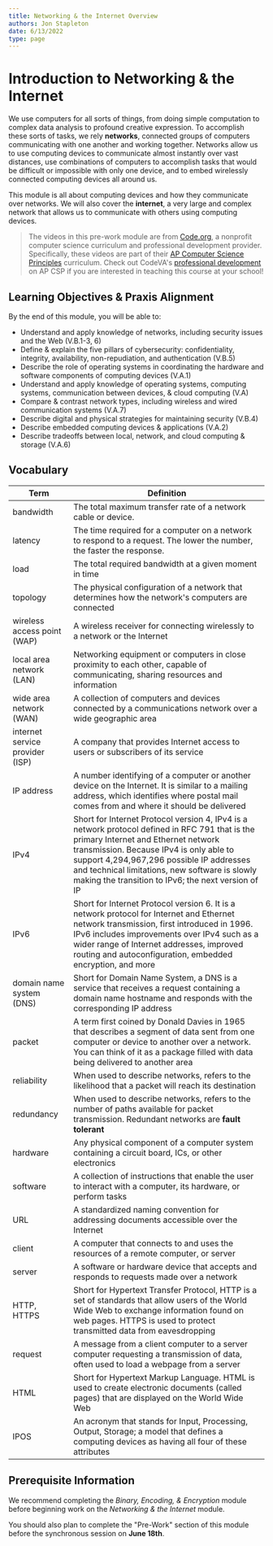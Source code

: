 ```yaml
---
title: Networking & the Internet Overview
authors: Jon Stapleton
date: 6/13/2022
type: page
---
```


# Introduction to Networking & the Internet

We use computers for all sorts of things, from doing simple computation to complex data analysis to profound creative expression. To accomplish these sorts of tasks, we rely **networks**, connected groups of computers communicating with one another and working together. Networks allow us to use computing devices to communicate almost instantly over vast distances, use combinations of computers to accomplish tasks that would be difficult or impossible with only one device, and to embed wirelessly connected computing devices all around us.

This module is all about computing devices and how they communicate over networks. We will also cover the **internet**, a very large and complex network that allows us to communicate with others using computing devices.

> The videos in this pre-work module are from [Code.org](https://code.org/), a nonprofit computer science curriculum and professional development provider. Specifically, these videos are part of their [AP Computer Science Principles](https://studio.code.org/courses/csp-2021) curriculum. Check out CodeVA's [professional development](https://www.codevirginia.org/educators/professional-development/) on AP CSP if you are interested in teaching this course at your school!

## Learning Objectives & Praxis Alignment

By the end of this module, you will be able to:

* Understand and apply knowledge of networks, including security issues and the Web (V.B.1-3, 6)
* Define & explain the five pillars of cybersecurity: confidentiality, integrity, availability, non-repudiation, and authentication (V.B.5)
* Describe the role of operating systems in coordinating the hardware and software components of computing devices (V.A.1)
* Understand and apply knowledge of operating systems, computing systems, communication between devices, & cloud computing (V.A)
* Compare & contrast network types, including wireless and wired communication systems (V.A.7)
* Describe digital and physical strategies for maintaining security (V.B.4)
* Describe embedded computing devices & applications (V.A.2)
* Describe tradeoffs between local, network, and cloud computing & storage (V.A.6)

## Vocabulary

| Term | Definition |
| ---- | ---------- |
| bandwidth | The total maximum transfer rate of a network cable or device. |
| latency | The time required for a computer on a network to respond to a request. The lower the number, the faster the response. |
| load | The total required bandwidth at a given moment in time |
| topology | The physical configuration of a network that determines how the network's computers are connected |
| wireless access point (WAP) | A wireless receiver for connecting wirelessly to a network or the Internet |
| local area network (LAN) | Networking equipment or computers in close proximity to each other, capable of communicating, sharing resources and information |
| wide area network (WAN) | A collection of computers and devices connected by a communications network over a wide geographic area |
| internet service provider (ISP) | A company that provides Internet access to users or subscribers of its service |
| IP address | A number identifying of a computer or another device on the Internet. It is similar to a mailing address, which identifies where postal mail comes from and where it should be delivered |
| IPv4 | Short for Internet Protocol version 4, IPv4 is a network protocol defined in RFC 791 that is the primary Internet and Ethernet network transmission. Because IPv4 is only able to support 4,294,967,296 possible IP addresses and technical limitations, new software is slowly making the transition to IPv6; the next version of IP |
| IPv6 | Short for Internet Protocol version 6. It is a network protocol for Internet and Ethernet network transmission, first introduced in 1996. IPv6 includes improvements over IPv4 such as a wider range of Internet addresses, improved routing and autoconfiguration, embedded encryption, and more |
| domain name system (DNS) | Short for Domain Name System, a DNS is a service that receives a request containing a domain name hostname and responds with the corresponding IP address |
| packet | A term first coined by Donald Davies in 1965 that describes a segment of data sent from one computer or device to another over a network. You can think of it as a package filled with data being delivered to another area |
| reliability | When used to describe networks, refers to the likelihood that a packet will reach its destination |
| redundancy | When used to describe networks, refers to the number of paths available for packet transmission. Redundant networks are **fault tolerant** |
| hardware | Any physical component of a computer system containing a circuit board, ICs, or other electronics |
| software | A collection of instructions that enable the user to interact with a computer, its hardware, or perform tasks |
| URL | A standardized naming convention for addressing documents accessible over the Internet |
| client | A computer that connects to and uses the resources of a remote computer, or server |
| server | A software or hardware device that accepts and responds to requests made over a network |
| HTTP, HTTPS | Short for Hypertext Transfer Protocol, HTTP is a set of standards that allow users of the World Wide Web to exchange information found on web pages. HTTPS is used to protect transmitted data from eavesdropping |
| request | A message from a client computer to a server computer requesting a transmission of data, often used to load a webpage from a server |
| HTML | Short for Hypertext Markup Language. HTML is used to create electronic documents (called pages) that are displayed on the World Wide Web |
| IPOS | An acronym that stands for Input, Processing, Output, Storage; a model that defines a computing devices as having all four of these attributes |

## Prerequisite Information

We recommend completing the *Binary, Encoding, & Encryption* module before beginning work on the *Networking & the Internet* module.

You should also plan to complete the "Pre-Work" section of this module before the synchronous session on **June 18th**.
